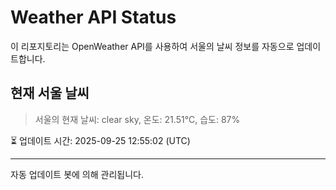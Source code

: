 
# Weather API Status

이 리포지토리는 OpenWeather API를 사용하여 서울의 날씨 정보를 자동으로 업데이트합니다.

## 현재 서울 날씨
> 서울의 현재 날씨: clear sky, 온도: 21.51°C, 습도: 87%

⏳ 업데이트 시간: 2025-09-25 12:55:02 (UTC)

---
자동 업데이트 봇에 의해 관리됩니다.
